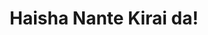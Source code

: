 --- 
title: "Haisha Nante Kirai da!"
publishdate: "2019-10-1T16:48:46+02:00"
src: "https://365manga.net/manga/haisha-nante-kirai-da"
image: "https://data.365manga.net/images/thumbnails/1466-haisha-nante-kirai-da.jpg"
description: "From Sweet Puriinsu Scanlations: Moriya Daiichi is a man who absolutely HATES dentists! After a very traumatic visit when he was young, Daiichi has done his best to brush and floss to the extreme so as to avoid a dreadful visit. While in college he receives a shock that has him neglecting his teeth and thus cavities formed. A friend forces him to finally make an appointment and Daiichi is…"
---